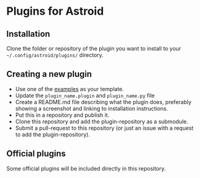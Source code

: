 # Plugins for Astroid

## Installation

Clone the folder or repository of the plugin you want to install to your
`~/.config/astroid/plugins/` directory.

## Creating a new plugin

* Use one of the [examples](/official-examples) as your template.
* Update the `plugin_name.plugin` and `plugin_name.py` file
* Create a README.md file describing what the plugin does, preferably
  showing a screenshot and linking to installation instructions.
* Put this in a repository and publish it.
* Clone this repository and add the plugin-repository as a submodule.
* Submit a pull-request to this repository (or just an issue with a request
  to add the plugin-repository).

## Official plugins

Some official plugins will be included directly in this repository.

